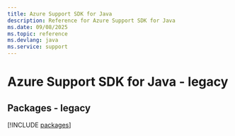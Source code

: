 ```yaml
---
title: Azure Support SDK for Java
description: Reference for Azure Support SDK for Java
ms.date: 09/08/2025
ms.topic: reference
ms.devlang: java
ms.service: support
---
```

# Azure Support SDK for Java - legacy
## Packages - legacy
[!INCLUDE [packages](support-index.md)]